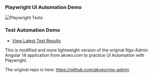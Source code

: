 ### Playwright UI Automation Demo

![Playwright Tests](https://github.com/jyriruohoniemi/PlaywrightDemo/actions/workflows/workflow.yml/badge.svg)

### Test Automation Demo
- [View Latest Test Results](https://jyriruohoniemi.github.io/PlaywrightDemo/playwright-report)

This is modified and more lightweight version of the original Ngx-Admin Angular 14 application from akveo.com to practice UI Automation with Playwright.

The original repo is here: https://github.com/akveo/ngx-admin